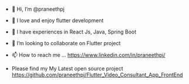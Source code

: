 - 👋 Hi, I’m @praneethpj
- 👀 I love and enjoy flutter development
- 🌱 I have experiences in React Js, Java, Spring Boot
- 💞️ I’m looking to collaborate on Flutter project
- 📫 How to reach me ... https://www.linkedin.com/in/praneethpj/

- Please find my My Latest open source project
https://github.com/praneethpj/Flutter_Video_Consultant_App_FrontEnd

<!---
praneethpj/praneethpj is a ✨ special ✨ repository because its `README.md` (this file) appears on your GitHub profile.
You can click the Preview link to take a look at your changes.
--->
